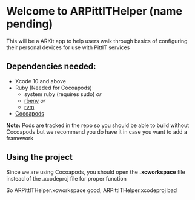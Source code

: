 # Welcome to ARPittITHelper (name pending)

This will be a ARKit app to help users walk through basics of configuring 
their personal devices for use with PittIT services

## Dependencies needed:
- Xcode 10 and above 
- Ruby (Needed for Cocoapods) 
    - system ruby (requires sudo) *or*
    - [rbenv](https://github.com/rbenv/rbenv) *or*
    - [rvm](https://rvm.io/)
- [Cocoapods](https://cocoapods.org/#install)

**Note:** Pods are tracked in the repo so you should be able to build without
Cocoapods but we recommend you do have it in case you want to add a framework

## Using the project

Since we are using Cocoapods, you should open the **.xcworkspace** file instead of 
the .xcodeproj file for proper function

So ARPittITHelper.xcworkspace good; ARPittITHelper.xcodeproj bad
